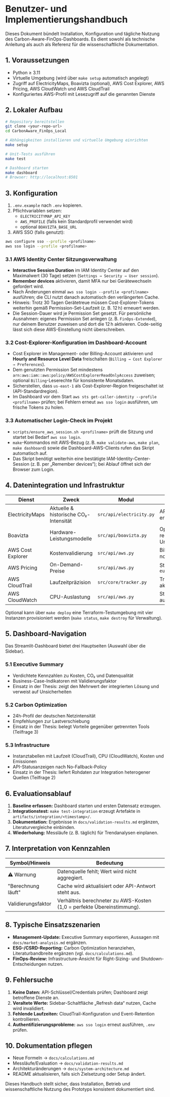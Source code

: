 # Benutzer- und Implementierungshandbuch

Dieses Dokument bündelt Installation, Konfiguration und tägliche Nutzung des Carbon-Aware-FinOps-Dashboards. Es dient sowohl als technische Anleitung als auch als Referenz für die wissenschaftliche Dokumentation.

## 1. Voraussetzungen
- Python ≥ 3.11
- Virtuelle Umgebung (wird über `make setup` automatisch angelegt)
- Zugriff auf ElectricityMaps, Boavizta (optional), AWS Cost Explorer, AWS Pricing, AWS CloudWatch und AWS CloudTrail
- Konfiguriertes AWS-Profil mit Lesezugriff auf die genannten Dienste

## 2. Lokaler Aufbau
```bash
# Repository bereitstellen
git clone <your-repo-url>
cd CarbonAware_FinOps_Local

# Abhängigkeiten installieren und virtuelle Umgebung einrichten
make setup

# Unit-Tests ausführen
make test

# Dashboard starten
make dashboard
# Browser: http://localhost:8501
```

## 3. Konfiguration
1. `.env.example` nach `.env` kopieren.
2. Pflichtvariablen setzen:
   - `ELECTRICITYMAP_API_KEY`
   - `AWS_PROFILE` (falls kein Standardprofil verwendet wird)
   - optional `BOAVIZTA_BASE_URL`
3. AWS SSO (falls genutzt):
```bash
aws configure sso --profile <profilname>
aws sso login --profile <profilname>
```

### 3.1 AWS Identity Center Sitzungsverwaltung
- **Interactive Session Duration** im IAM Identity Center auf den Maximalwert (30 Tage) setzen (`Settings → Security → User session`).
- **Remember devices** aktivieren, damit MFA nur bei Gerätewechseln gefordert wird.
- Nach Änderungen einmal `aws sso login --profile <profilname>` ausführen; die CLI nutzt danach automatisch den verlängerten Cache.
- Hinweis: Trotz 30 Tagen Gerätetreue müssen Cost-Explorer-Tokens weiterhin gemäß Permission-Set-Laufzeit (z. B. 12 h) erneuert werden.
- Die Session-Dauer wird je Permission Set gesetzt. Für persönliche Ausnahmen: eigenes Permission Set anlegen (z. B. `FinOps-Extended`), nur deinem Benutzer zuweisen und dort die 12 h aktivieren. Code-seitig lässt sich diese AWS-Einstellung nicht überschreiben.

### 3.2 Cost-Explorer-Konfiguration im Dashboard-Account
- Cost Explorer im Management- oder Billing-Account aktivieren und **Hourly and Resource Level Data** freischalten (`Billing → Cost Explorer → Preferences`).
- Dem genutzten Permission Set mindestens `arn:aws:iam::aws:policy/AWSCostExplorerReadOnlyAccess` zuweisen; optional `Billing`-Leserechte für konsistente Monatsdaten.
- Sicherstellen, dass `us-east-1` als Cost-Explorer-Region freigeschaltet ist (API-Standardregion).
- Im Dashboard vor dem Start `aws sts get-caller-identity --profile <profilname>` prüfen; bei Fehlern erneut `aws sso login` ausführen, um frische Tokens zu holen.

### 3.3 Automatischer Login-Check im Projekt
- `scripts/ensure_aws_session.sh <profilname>` prüft die Sitzung und startet bei Bedarf `aws sso login`.
- `make`-Kommandos mit AWS-Bezug (z. B. `make validate-aws`, `make plan`, `make dashboard`) sowie die Dashboard-AWS-Clients rufen das Skript automatisch auf.
- Das Skript benötigt weiterhin eine bestätigte IAM-Identity-Center-Session (z. B. per „Remember devices“); bei Ablauf öffnet sich der Browser zum Login.

## 4. Datenintegration und Infrastruktur
| Dienst | Zweck | Modul | Hinweis |
|--------|-------|-------|---------|
| ElectricityMaps | Aktuelle & historische CO₂-Intensität | `src/api/electricity.py` | API-Key erforderlich |
| Boavizta | Hardware-Leistungsmodelle | `src/api/boavizta.py` | Optional, reduziert Unsicherheit |
| AWS Cost Explorer | Kostenvalidierung | `src/api/aws.py` | Billing-Rechte notwendig |
| AWS Pricing | On-Demand-Preise | `src/api/aws.py` | Standardregion `eu-central-1` |
| AWS CloudTrail | Laufzeitpräzision | `src/core/tracker.py` | Trail für 30 Tage aktiv halten |
| AWS CloudWatch | CPU-Auslastung | `src/api/aws.py` | Standardmetriken ausreichend |

Optional kann über `make deploy` eine Terraform-Testumgebung mit vier Instanzen provisioniert werden (`make status`, `make destroy` für Verwaltung).

## 5. Dashboard-Navigation
Das Streamlit-Dashboard bietet drei Hauptseiten (Auswahl über die Sidebar).

### 5.1 Executive Summary
- Verdichtete Kennzahlen zu Kosten, CO₂ und Datenqualität
- Business-Case-Indikatoren mit Validierungsfaktor
- Einsatz in der Thesis: zeigt den Mehrwert der integrierten Lösung und verweist auf Unsicherheiten

### 5.2 Carbon Optimization
- 24h-Profil der deutschen Netzintensität
- Empfehlungen zur Lastverschiebung
- Einsatz in der Thesis: belegt Vorteile gegenüber getrennten Tools (Teilfrage 3)

### 5.3 Infrastructure
- Instanztabellen mit Laufzeit (CloudTrail), CPU (CloudWatch), Kosten und Emissionen
- API-Statusanzeigen nach No-Fallback-Policy
- Einsatz in der Thesis: liefert Rohdaten zur Integration heterogener Quellen (Teilfrage 2)

## 6. Evaluationsablauf
1. **Baseline erfassen:** Dashboard starten und ersten Datensatz erzeugen.
2. **Integrationstest:** `make test-integration` erzeugt Artefakte in `artifacts/integration/<timestamp>/`.
3. **Dokumentation:** Ergebnisse in `docs/validation-results.md` ergänzen, Literaturvergleiche einbinden.
4. **Wiederholung:** Messläufe (z. B. täglich) für Trendanalysen einplanen.

## 7. Interpretation von Kennzahlen
| Symbol/Hinweis | Bedeutung |
|----------------|-----------|
| ⚠️ Warnung | Datenquelle fehlt; Wert wird nicht aggregiert. |
| "Berechnung läuft" | Cache wird aktualisiert oder API-Antwort steht aus. |
| Validierungsfaktor | Verhältnis berechneter zu AWS-Kosten (1,0 = perfekte Übereinstimmung). |

## 8. Typische Einsatzszenarien
- **Management-Update:** Executive Summary exportieren, Aussagen mit `docs/market-analysis.md` ergänzen.
- **ESG-/CSRD-Reporting:** Carbon Optimization heranziehen, Literaturbandbreite ergänzen (vgl. `docs/calculations.md`).
- **FinOps-Review:** Infrastructure-Ansicht für Right-Sizing- und Shutdown-Entscheidungen nutzen.

## 9. Fehlersuche
1. **Keine Daten:** API-Schlüssel/Credentials prüfen; Dashboard zeigt betroffene Dienste an.
2. **Veraltete Werte:** Sidebar-Schaltfläche „Refresh data“ nutzen, Cache wird invalidiert.
3. **Fehlende Laufzeiten:** CloudTrail-Konfiguration und Event-Retention kontrollieren.
4. **Authentifizierungsprobleme:** `aws sso login` erneut ausführen, `.env` prüfen.

## 10. Dokumentation pflegen
- Neue Formeln → `docs/calculations.md`
- Messläufe/Evaluation → `docs/validation-results.md`
- Architekturänderungen → `docs/system-architecture.md`
- README aktualisieren, falls sich Zielsetzung oder Setup ändert.

Dieses Handbuch stellt sicher, dass Installation, Betrieb und wissenschaftliche Nutzung des Prototyps konsistent dokumentiert sind.

